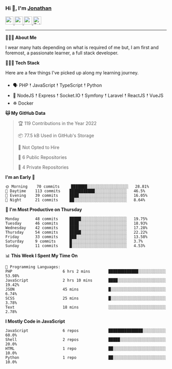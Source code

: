 ### Hi 👋, I'm [Jonathan](https://jonathan-d.ch) 

<p>
  <a href="https://www.twitter.com/redkill2108">
    <img src="https://img.shields.io/badge/twitter-%231DA1F2.svg?&style=for-the-badge&logo=twitter&logoColor=white" height=25>
  </a>
  <a href="https://www.linkedin.com/in/jdebetaz">
    <img src="https://img.shields.io/badge/linkedin-%230077B5.svg?&style=for-the-badge&logo=linkedin&logoColor=white" height=25>
  </a>
  <a href="https://www.instagram.com/jdebetaz/">
    <img src="https://img.shields.io/badge/instagram-%23E4405F.svg?&style=for-the-badge&logo=instagram&logoColor=white" height=25>
  </a>
  <a href="https://wakatime.com/@5c95ead1-71ee-4ecc-9a32-6c2b293dd432">
    <img src="https://wakatime.com/badge/user/5c95ead1-71ee-4ecc-9a32-6c2b293dd432.svg?style=for-the-badge" height=25 alt="Total time coded since Aug 23 2019" />
  </a>
</p>

-------

**🙋🏻‍♂️ About Me** 

<p>I wear many hats depending on what is required of me but, I am first and foremost, a passionate learner, a full stack developer.</p>

**👨🏻‍💻 Tech Stack** 

<p>Here are a few things I've picked up along my learning journey.</p>

- 🗣 PHP 𒑰 JavaScript 𒑰 TypeScript 𒑰 Python
- 🎒 NodeJS 𒑰 Express 𒑰 Socket.IO 𒑰 Symfony 𒑰 Laravel 𒑰 ReactJS 𒑰 VueJS
- ♽ Docker

<!--START_SECTION:waka-->
**🐱 My GitHub Data** 

> 🏆 119 Contributions in the Year 2022
 > 
> 📦 77.5 kB Used in GitHub's Storage 
 > 
> 🚫 Not Opted to Hire
 > 
> 📜 6 Public Repositories 
 > 
> 🔑 4 Private Repositories  
 > 
**I'm an Early 🐤** 

```text
🌞 Morning    70 commits     ███████░░░░░░░░░░░░░░░░░░   28.81% 
🌆 Daytime    113 commits    ███████████░░░░░░░░░░░░░░   46.5% 
🌃 Evening    39 commits     ████░░░░░░░░░░░░░░░░░░░░░   16.05% 
🌙 Night      21 commits     ██░░░░░░░░░░░░░░░░░░░░░░░   8.64%

```
📅 **I'm Most Productive on Thursday** 

```text
Monday       48 commits     █████░░░░░░░░░░░░░░░░░░░░   19.75% 
Tuesday      46 commits     ████░░░░░░░░░░░░░░░░░░░░░   18.93% 
Wednesday    42 commits     ████░░░░░░░░░░░░░░░░░░░░░   17.28% 
Thursday     54 commits     █████░░░░░░░░░░░░░░░░░░░░   22.22% 
Friday       33 commits     ███░░░░░░░░░░░░░░░░░░░░░░   13.58% 
Saturday     9 commits      █░░░░░░░░░░░░░░░░░░░░░░░░   3.7% 
Sunday       11 commits     █░░░░░░░░░░░░░░░░░░░░░░░░   4.53%

```


📊 **This Week I Spent My Time On** 

```text
💬 Programming Languages: 
PHP                      6 hrs 2 mins        █████████████░░░░░░░░░░░░   53.98% 
JavaScript               2 hrs 10 mins       ████░░░░░░░░░░░░░░░░░░░░░   19.42% 
JSON                     45 mins             █░░░░░░░░░░░░░░░░░░░░░░░░   6.74% 
SCSS                     25 mins             █░░░░░░░░░░░░░░░░░░░░░░░░   3.78% 
Text                     18 mins             ░░░░░░░░░░░░░░░░░░░░░░░░░   2.78%

```

**I Mostly Code in JavaScript** 

```text
JavaScript               6 repos             ███████████████░░░░░░░░░░   60.0% 
Shell                    2 repos             █████░░░░░░░░░░░░░░░░░░░░   20.0% 
HTML                     1 repo              ██░░░░░░░░░░░░░░░░░░░░░░░   10.0% 
Python                   1 repo              ██░░░░░░░░░░░░░░░░░░░░░░░   10.0%

```



<!--END_SECTION:waka-->
